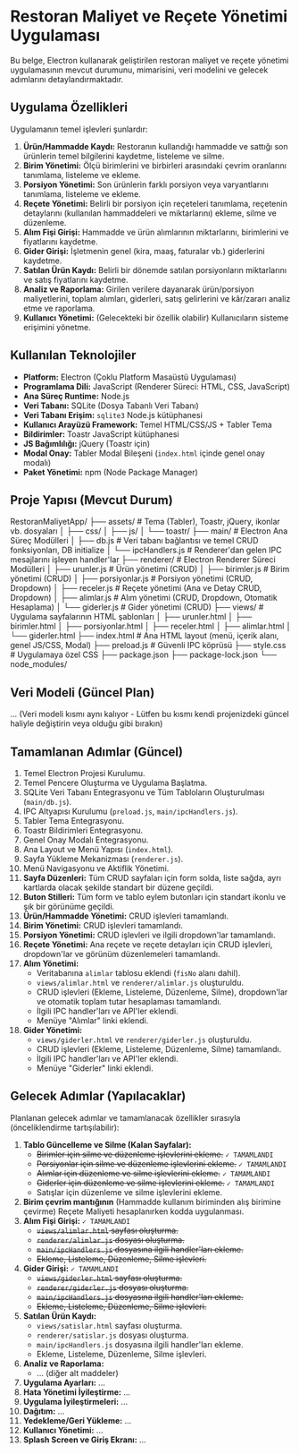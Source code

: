 # Restoran Maliyet ve Reçete Yönetimi Uygulaması

Bu belge, Electron kullanarak geliştirilen restoran maliyet ve reçete yönetimi uygulamasının mevcut durumunu, mimarisini, veri modelini ve gelecek adımlarını detaylandırmaktadır.

## Uygulama Özellikleri

Uygulamanın temel işlevleri şunlardır:

1.  **Ürün/Hammadde Kaydı:** Restoranın kullandığı hammadde ve sattığı son ürünlerin temel bilgilerini kaydetme, listeleme ve silme.
2.  **Birim Yönetimi:** Ölçü birimlerini ve birbirleri arasındaki çevrim oranlarını tanımlama, listeleme ve ekleme.
3.  **Porsiyon Yönetimi:** Son ürünlerin farklı porsiyon veya varyantlarını tanımlama, listeleme ve ekleme.
4.  **Reçete Yönetimi:** Belirli bir porsiyon için reçeteleri tanımlama, reçetenin detaylarını (kullanılan hammaddeleri ve miktarlarını) ekleme, silme ve düzenleme.
5.  **Alım Fişi Girişi:** Hammadde ve ürün alımlarının miktarlarını, birimlerini ve fiyatlarını kaydetme.
6.  **Gider Girişi:** İşletmenin genel (kira, maaş, faturalar vb.) giderlerini kaydetme.
7.  **Satılan Ürün Kaydı:** Belirli bir dönemde satılan porsiyonların miktarlarını ve satış fiyatlarını kaydetme.
8.  **Analiz ve Raporlama:** Girilen verilere dayanarak ürün/porsiyon maliyetlerini, toplam alımları, giderleri, satış gelirlerini ve kâr/zararı analiz etme ve raporlama.
9.  **Kullanıcı Yönetimi:** (Gelecekteki bir özellik olabilir) Kullanıcıların sisteme erişimini yönetme.

## Kullanılan Teknolojiler

*   **Platform:** Electron (Çoklu Platform Masaüstü Uygulaması)
*   **Programlama Dili:** JavaScript (Renderer Süreci: HTML, CSS, JavaScript)
*   **Ana Süreç Runtime:** Node.js
*   **Veri Tabanı:** SQLite (Dosya Tabanlı Veri Tabanı)
*   **Veri Tabanı Erişim:** `sqlite3` Node.js kütüphanesi
*   **Kullanıcı Arayüzü Framework:** Temel HTML/CSS/JS + Tabler Tema
*   **Bildirimler:** Toastr JavaScript kütüphanesi
*   **JS Bağımlılığı:** jQuery (Toastr için)
*   **Modal Onay:** Tabler Modal Bileşeni (`index.html` içinde genel onay modalı)
*   **Paket Yönetimi:** npm (Node Package Manager)

## Proje Yapısı (Mevcut Durum)

RestoranMaliyetApp/
├── assets/ # Tema (Tabler), Toastr, jQuery, ikonlar vb. dosyaları
│ ├── css/
│ ├── js/
│ └── toastr/
├── main/ # Electron Ana Süreç Modülleri
│ ├── db.js # Veri tabanı bağlantısı ve temel CRUD fonksiyonları, DB initialize
│ └── ipcHandlers.js # Renderer'dan gelen IPC mesajlarını işleyen handler'lar
├── renderer/ # Electron Renderer Süreci Modülleri
│ ├── urunler.js # Ürün yönetimi (CRUD)
│ ├── birimler.js # Birim yönetimi (CRUD)
│ ├── porsiyonlar.js # Porsiyon yönetimi (CRUD, Dropdown)
│ ├── receler.js # Reçete yönetimi (Ana ve Detay CRUD, Dropdown)
│ ├── alimlar.js # Alım yönetimi (CRUD, Dropdown, Otomatik Hesaplama)
│ └── giderler.js # Gider yönetimi (CRUD)
├── views/ # Uygulama sayfalarının HTML şablonları
│ ├── urunler.html
│ ├── birimler.html
│ ├── porsiyonlar.html
│ ├── receler.html
│ ├── alimlar.html
│ └── giderler.html
├── index.html # Ana HTML layout (menü, içerik alanı, genel JS/CSS, Modal)
├── preload.js # Güvenli IPC köprüsü
├── style.css # Uygulamaya özel CSS
├── package.json
├── package-lock.json
└── node_modules/

## Veri Modeli (Güncel Plan)

... (Veri modeli kısmı aynı kalıyor - Lütfen bu kısmı kendi projenizdeki güncel haliyle değiştirin veya olduğu gibi bırakın)

## Tamamlanan Adımlar (Güncel)

1.  Temel Electron Projesi Kurulumu.
2.  Temel Pencere Oluşturma ve Uygulama Başlatma.
3.  SQLite Veri Tabanı Entegrasyonu ve Tüm Tabloların Oluşturulması (`main/db.js`).
4.  IPC Altyapısı Kurulumu (`preload.js`, `main/ipcHandlers.js`).
5.  Tabler Tema Entegrasyonu.
6.  Toastr Bildirimleri Entegrasyonu.
7.  Genel Onay Modalı Entegrasyonu.
8.  Ana Layout ve Menü Yapısı (`index.html`).
9.  Sayfa Yükleme Mekanizması (`renderer.js`).
10. Menü Navigasyonu ve Aktiflik Yönetimi.
11. **Sayfa Düzenleri:** Tüm CRUD sayfaları için form solda, liste sağda, ayrı kartlarda olacak şekilde standart bir düzene geçildi.
12. **Buton Stilleri:** Tüm form ve tablo eylem butonları için standart ikonlu ve şık bir görünüme geçildi.
13. **Ürün/Hammadde Yönetimi:** CRUD işlevleri tamamlandı.
14. **Birim Yönetimi:** CRUD işlevleri tamamlandı.
15. **Porsiyon Yönetimi:** CRUD işlevleri ve ilgili dropdown'lar tamamlandı.
16. **Reçete Yönetimi:** Ana reçete ve reçete detayları için CRUD işlevleri, dropdown'lar ve görünüm düzenlemeleri tamamlandı.
17. **Alım Yönetimi:**
    *   Veritabanına `alimlar` tablosu eklendi (`fisNo` alanı dahil).
    *   `views/alimlar.html` ve `renderer/alimlar.js` oluşturuldu.
    *   CRUD işlevleri (Ekleme, Listeleme, Düzenleme, Silme), dropdown'lar ve otomatik toplam tutar hesaplaması tamamlandı.
    *   İlgili IPC handler'ları ve API'ler eklendi.
    *   Menüye "Alımlar" linki eklendi.
18. **Gider Yönetimi:**
    *   `views/giderler.html` ve `renderer/giderler.js` oluşturuldu.
    *   CRUD işlevleri (Ekleme, Listeleme, Düzenleme, Silme) tamamlandı.
    *   İlgili IPC handler'ları ve API'ler eklendi.
    *   Menüye "Giderler" linki eklendi.

## Gelecek Adımlar (Yapılacaklar)

Planlanan gelecek adımlar ve tamamlanacak özellikler sırasıyla (önceliklendirme tartışılabilir):

1.  **Tablo Güncelleme ve Silme (Kalan Sayfalar):**
    *   ~~Birimler için silme ve düzenleme işlevlerini ekleme.~~ `✓ TAMAMLANDI`
    *   ~~Porsiyonlar için silme ve düzenleme işlevlerini ekleme.~~ `✓ TAMAMLANDI`
    *   ~~Alımlar için düzenleme ve silme işlevlerini ekleme.~~ `✓ TAMAMLANDI`
    *   ~~Giderler için düzenleme ve silme işlevlerini ekleme.~~ `✓ TAMAMLANDI`
    *   Satışlar için düzenleme ve silme işlevlerini ekleme.
2.  **Birim çevrim mantığının** (Hammadde kullanım biriminden alış birimine çevirme) Reçete Maliyeti hesaplanırken kodda uygulanması.
3.  **Alım Fişi Girişi:** `✓ TAMAMLANDI`
    *   ~~`views/alimlar.html` sayfası oluşturma.~~
    *   ~~`renderer/alimlar.js` dosyası oluşturma.~~
    *   ~~`main/ipcHandlers.js` dosyasına ilgili handler'ları ekleme.~~
    *   ~~Ekleme, Listeleme, Düzenleme, Silme işlevleri.~~
4.  **Gider Girişi:** `✓ TAMAMLANDI`
    *   ~~`views/giderler.html` sayfası oluşturma.~~
    *   ~~`renderer/giderler.js` dosyası oluşturma.~~
    *   ~~`main/ipcHandlers.js` dosyasına ilgili handler'ları ekleme.~~
    *   ~~Ekleme, Listeleme, Düzenleme, Silme işlevleri.~~
5.  **Satılan Ürün Kaydı:**
    *   `views/satislar.html` sayfası oluşturma.
    *   `renderer/satislar.js` dosyası oluşturma.
    *   `main/ipcHandlers.js` dosyasına ilgili handler'ları ekleme.
    *   Ekleme, Listeleme, Düzenleme, Silme işlevleri.
6.  **Analiz ve Raporlama:**
    *   ... (diğer alt maddeler)
7.  **Uygulama Ayarları:** ...
8.  **Hata Yönetimi İyileştirme:** ...
9.  **Uygulama İyileştirmeleri:** ...
10. **Dağıtım:** ...
11. **Yedekleme/Geri Yükleme:** ...
12. **Kullanıcı Yönetimi:** ...
13. **Splash Screen ve Giriş Ekranı:** ...